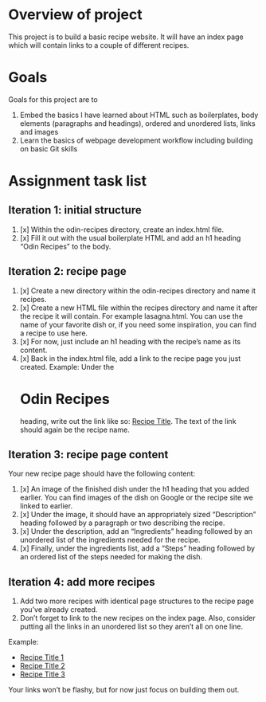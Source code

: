 # Overview of project
This project is to build a basic recipe website. It will have an index page which will contain links to a couple of different recipes. 

# Goals
Goals for this project are to 
1. Embed the basics I have learned about HTML such as boilerplates, body elements (paragraphs and headings), ordered and unordered lists, links and images
2. Learn the basics of webpage development workflow including building on basic Git skills


# Assignment task list

## Iteration 1: initial structure
1. [x] Within the odin-recipes directory, create an index.html file.
2. [x] Fill it out with the usual boilerplate HTML and add an h1 heading “Odin Recipes” to the body.

## Iteration 2: recipe page
1. [x] Create a new directory within the odin-recipes directory and name it recipes.
2. [x] Create a new HTML file within the recipes directory and name it after the recipe it will contain. For example lasagna.html. You can use the name of your favorite dish or, if you need some inspiration, you can find a recipe to use here.
3. [x] For now, just include an h1 heading with the recipe’s name as its content.
4. [x] Back in the index.html file, add a link to the recipe page you just created. Example: Under the <h1>Odin Recipes</h1> heading, write out the link like so: <a href="recipes/recipename.html">Recipe Title</a>. The text of the link should again be the recipe name.

## Iteration 3: recipe page content
Your new recipe page should have the following content:
1. [x] An image of the finished dish under the h1 heading that you added earlier. You can find images of the dish on Google or the recipe site we linked to earlier.
2. [x] Under the image, it should have an appropriately sized “Description” heading followed by a paragraph or two describing the recipe.
3. [x] Under the description, add an “Ingredients” heading followed by an unordered list of the ingredients needed for the recipe.
4. [x] Finally, under the ingredients list, add a “Steps” heading followed by an ordered list of the steps needed for making the dish.

## Iteration 4: add more recipes
1. Add two more recipes with identical page structures to the recipe page you’ve already created.
2. Don’t forget to link to the new recipes on the index page. Also, consider putting all the links in an unordered list so they aren’t all on one line.

Example:

 <ul>
    <li><a href="recipes/yourrecipe.html">Recipe Title 1</a></li>
    <li><a href="recipes/yourrecipe.html">Recipe Title 2</a></li>
    <li><a href="recipes/yourrecipe.html">Recipe Title 3</a></li>
  </ul>
Your links won’t be flashy, but for now just focus on building them out.